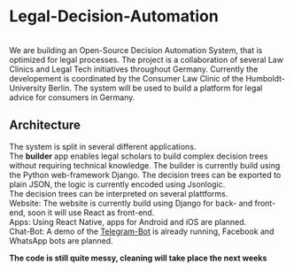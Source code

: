 # Legal-Decision-Automation 
<br>
We are building an Open-Source Decision Automation System, that is optimized for legal processes. The project is a collaboration of several Law Clinics and Legal Tech initiatives throughout Germany. Currently the developement is coordinated by the Consumer Law Clinic of the Humboldt-University Berlin. The system will be used to build a platform for legal advice for consumers in Germany.

## Architecture
The system is split in several different applications. 
<br> The **builder** app enables legal scholars to build complex decision trees without requiring technical knowledge. The builder is currently build using the Python web-framework Django. The decision trees can be exported to plain JSON, the logic is currently encoded using Jsonlogic.
<br> The decision trees can be interpreted on several plattforms. 
<br> Website: The website is currently build using Django for back- and front-end, soon it will use React as front-end.
<br> Apps: Using React Native, apps for Android and iOS are planned.
<br> Chat-Bot: A demo of the [Telegram-Bot](https://github.com/fbennets/Legal-Decision-Automation-telegram) is already running, Facebook and WhatsApp bots are planned.

**The code is still quite messy, cleaning will take place the next weeks**
